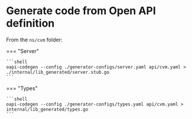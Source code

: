 # Generate code from Open API definition

From the `ns/cvm` folder:

=== "Server"

    ```shell
    oapi-codegen --config ./generator-configs/server.yaml api/cvm.yaml > ./internal/lib_generated/server.stub.go
    ```

=== "Types"

    ```shell
    oapi-codegen --config ./generator-configs/types.yaml api/cvm.yaml > internal/lib_generated/types.go
    ```
